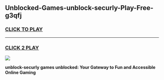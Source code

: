 
## Unblocked-Games-unblock-securly-Play-Free-g3qfj
<h3>
<a href="https://premium76.site?title=unblock-securly&ref=10A">CLICK TO PLAY</a></h3>
<hr>

<h3>
<a href="https://premium76.site?title=unblock-securly&ref=10A">CLICK 2 PLAY</a>
  
</h3>

<a href="https://premium76.site?title=unblock-securly&ref=10A"><img src="https://clearcache.store/games.png"></a>


**unblock-securly games unblocked: Your Gateway to Fun and Accessible Online Gaming**
